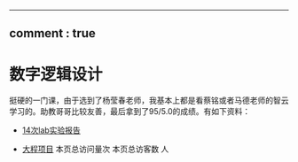 <script defer src="https://vercount.one/js"></script>
---
comment : true
---


# 数字逻辑设计

挺硬的一门课，由于选到了杨莹春老师，我基本上都是看蔡铭或者马德老师的智云学习的。助教哥哥比较友善，最后拿到了95/5.0的成绩。有如下资料：

* [14次lab实验报告](https://pan.baidu.com/s/1UcC1vsapyvwV5WJy24EyJw?pwd=k6b6)

* [大程项目](https://github.com/wildfire322/Digital-design-lab)
<span id="busuanzi_container_page_pv">本页总访问量<span id="busuanzi_value_page_pv"></span>次</span>
<span id="busuanzi_container_page_uv">本页总访客数 <span id="busuanzi_value_page_uv"></span> 人</span>
